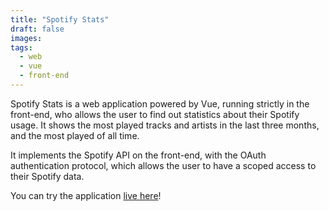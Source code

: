 ```yaml
---
title: "Spotify Stats"
draft: false
images:
tags:
  - web
  - vue
  - front-end
---
```


Spotify Stats is a web application powered by Vue, running strictly in the front-end, who allows the user to find out statistics about their Spotify usage. It shows the most played tracks and artists in the last three months, and the most played of all time.

It implements the Spotify API on the front-end, with the OAuth authentication protocol, which allows the user to have a scoped access to their Spotify data.

You can try the application [live here](https://stats.nezia.dev)!
